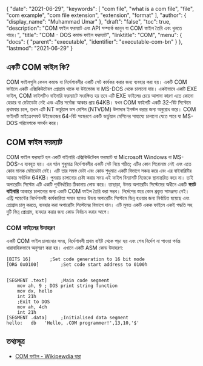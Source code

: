 {
  "date": "2021-06-29",
  "keywords": [
    "com file",
    "what is a com file",
    "file",
    "com example",
    "com file extension",
    "extension",
    "format"
  ],
  "author": {
    "display_name": "Muhammad Umar"
  },
  "draft": "false",
  "toc": true,
  "description": "COM ফাইল ফরম্যাট এবং API সম্পর্কে জানুন যা COM ফাইল তৈরি এবং খুলতে পারে।",
  "title": "COM - DOS কমান্ড ফাইল ফরম্যাট",
  "linktitle": "COM",
  "menu": {
    "docs": {
      "parent": "executable",
      "identifier": "executable-com-bn"
    }
  },
  "lastmod": "2021-06-29"
}

## একটি COM ফাইল কি?
COM ফাইলগুলি কেবল কমান্ড বা নির্দেশাবলীর একটি সেট কার্যকর করার জন্য ব্যবহার করা হয়। একটি COM ফাইলে একটি এক্সিকিউটেবল প্রোগ্রাম থাকে যা উইন্ডোজ বা MS-DOS থেকে চালানো যায়। একইভাবে একটি EXE ফাইল, COM ফাইলটিও বাইনারি ফরম্যাটে সংরক্ষিত হয় তবে এটি EXE ফাইলের চেয়ে আলাদা কারণ এতে কোনো হেডার বা মেটাডেটা নেই এবং এটির সর্বোচ্চ আকার প্রায় 64KB। যখন COM ফাইলটি একটি 32-বিট সিস্টেমে প্রথমবার চলে, তখন এটি NT ভার্চুয়াল ডস মেশিন (NTVDM) উপাদান ইনস্টল করার জন্য অনুরোধ করে। COM ফাইলটি মাইক্রোসফট উইন্ডোজের 64-বিট সংস্করণে একটি ভার্চুয়াল মেশিনের সাহায্যে চালানো যেতে পারে যা MS-DOS পরিবেশকে সমর্থন করে।

## COM ফাইল ফরম্যাট
COM ফাইল ফরম্যাট হল একটি বাইনারি এক্সিকিউটেবল ফরম্যাট যা Microsoft Windows বা MS-DOS-এ ব্যবহৃত হয়। এর গঠন শুধুমাত্র নির্দেশাবলীর একটি সেট নিয়ে গঠিত; এটির কোন শিরোনাম নেই এবং এতে কোন মানক মেটাডেটা নেই। এটি তার সমস্ত ডেটা এবং কোড শুধুমাত্র একটি বিভাগে সঞ্চয় করে এবং এর বাইনারিটির আকার সর্বাধিক 64KB। পুনরায় চালানোর চেষ্টা করার সময় এই ফাইল বিন্যাসটি নিজেকে স্থানান্তরিত করে না। তাই অপারেটিং সিস্টেম এটি একটি পূর্বনির্ধারিত ঠিকানায় লোড করে। তাছাড়া, উভয় অপারেটিং সিস্টেমের অধীনে একটি **ফ্যাট বাইনারি** আকারে চালানোর জন্য একটি COM ফাইল তৈরি করা সম্ভব। নির্দেশের স্তরে কোন প্রকৃত সামঞ্জস্য নেই। এন্ট্রি পয়েন্টের নির্দেশাবলী কার্যকারিতা সমান হলেও উভয় অপারেটিং সিস্টেমে ভিন্ন হওয়ার জন্য নির্বাচিত হয়েছে এবং প্রোগ্রাম চালু করতে, ব্যবহার করা অপারেটিং সিস্টেমের বিভাগে যান। এটি মূলত একটি একক ফাইলে একই পদ্ধতি সহ দুটি ভিন্ন প্রোগ্রাম, ব্যবহার করার জন্য কোড নির্বাচন করার আগে।
### COM ফাইলের উদাহরণ
একটি COM ফাইল চালানোর সময়, নির্দেশাবলী প্রথম বাইট থেকে পড়া হয় এবং শেষ নির্দেশ না পাওয়া পর্যন্ত ধারাবাহিকভাবে অনুসরণ করা হয়। এখানে একটি ASM কোড উদাহরণ:

```
[BITS 16]		;Set code generation to 16 bit mode
[ORG 0x0100]		;Set code start address to 0100h


[SEGMENT .text]		;Main code segment
    mov ah, 9 ; DOS print string function
    mov dx, hello
    int 21h
    ;Exit to DOS
    mov ah, 4ch
    int 21h
[SEGMENT .data]		;Initialised data segment
hello:   db   'Hello, .COM programmer!',13,10,'$'
```

## তথ্যসূত্র 

* [COM ফাইল - Wikipewdia দ্বারা](https://en.wikipedia.org/wiki/COM_file)


